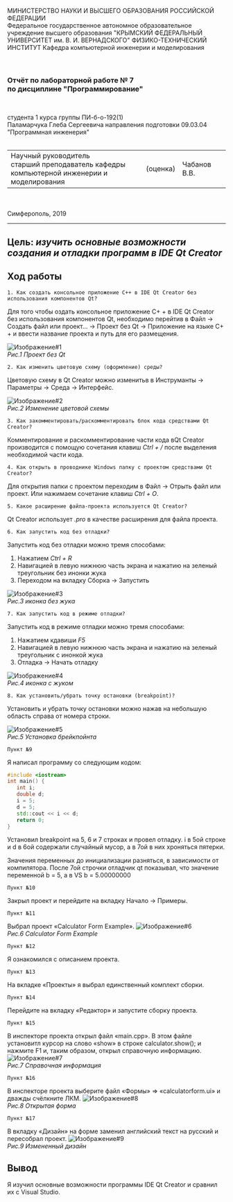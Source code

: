 МИНИСТЕРСТВО НАУКИ И ВЫСШЕГО ОБРАЗОВАНИЯ РОССИЙСКОЙ ФЕДЕРАЦИИ\
Федеральное государственное автономное образовательное учреждение высшего образования
"КРЫМСКИЙ ФЕДЕРАЛЬНЫЙ УНИВЕРСИТЕТ им. В. И. ВЕРНАДСКОГО"
ФИЗИКО-ТЕХНИЧЕСКИЙ ИНСТИТУТ
Кафедра компьютерной инженерии и моделирования
<br/><br/>
​
### Отчёт по лабораторной работе № 7<br/> по дисциплине "Программирование"
<br/>

студента 1 курса группы ПИ-б-о-192(1)  
Паламарчука Глеба Сергеевича
направления подготовки 09.03.04 "Программная инженерия"
<br/>
​
<table>
<tr><td>Научный руководитель<br/> старший преподаватель кафедры<br/>компьютерной инженерии и моделирования</td>
<td>(оценка)</td>
<td>Чабанов В.В.</td>
</tr>
</table>
<br/><br/>
​
Симферополь, 2019

* * *

## Цель: _изучить основные возможности создания и отладки программ в IDE Qt Creator_

## Ход работы

    1. Как создать консольное приложение С++ в IDE Qt Creator без использования компонентов Qt?

Для того чтобы оздать консольное приложение С+ + в IDE Qt Creator без использования компонентов Qt,  необходимо перейтив в Файл -> Создать файл или проект... -> Проект без Qt -> Приложение на языке C+ + и ввести название проекта и путь для его размещения.

![Изображение#1](https://github.com/NEGLEB/Pro/blob/master/Images_for_lab7/1.PNG?raw=true)\
*Рис.1 Проект без Qt*



    2. Как изменить цветовую схему (оформление) среды?

Цветовую схему в  Qt Creator можно изменитьв в Инструманты -> Параметры -> Среда -> Интерфейс. 

![Изображение#2](https://github.com/NEGLEB/Pro/blob/master/Images_for_lab7/2.PNG?raw=true)\
*Рис.2 Изменение цветовой схемы*



    3. Как закомментировать/раскомментировать блок кода средствами Qt Creator?

Комментирование и раскомментирование части кода вQt Creator производится с помощую сочетания клавиш *Ctrl + /*   после выделения необходимой части кода.



    4. Как открыть в проводнике Windows папку с проектом средствами Qt Creator?

Для открытия папки с проектом переходим в Файл -> Отрыть файл или проект.
Или нажимаем сочетание клавиш *Ctrl + O*.




    5. Какое расширение файла-проекта используется Qt Creator?

Qt Creator использует *.pro* в качестве расширения для файла проекта.



    6. Как запустить код без отладки?

Запустить код без отладки можно тремя способами:

1) Нажатием _Ctrl + R_
2) Навигацией в левую нижнюю часть экрана и нажатию на зеленый треугольник без инонки жука
3) Переходом на вкладку Сборка -> Запустить

![Изображение#3](https://github.com/NEGLEB/Pro/blob/master/Images_for_lab7/3.PNG?raw=true)\
*Рис.3  иконка без жука*




    7. Как запустить код в режиме отладки?

Запустить код в режиме отладки можно тремя способами:

1) Нажатием кдавиши  _F5_
2) Навигацией в левую нижнюю часть экрана и нажатию на зеленый треугольник с инонкой жука
3)  Отладка -> Начать отладку

![Изображение#4](https://github.com/NEGLEB/Pro/blob/master/Images_for_lab7/4.PNG?raw=true)\
*Рис.4 иконка с жуком*



    8. Как установить/убрать точку остановки (breakpoint)?

Установить и убрать точку остановки можно нажав на небольшую область справа от номера строки.

![Изображение#5](https://github.com/NEGLEB/Pro/blob/master/Images_for_lab7/5.PNG?raw=true)\
*Рис.5 Установка брейкпойнта*


    Пункт №9
    
 Я написал программу со следующим кодом:
 ```c++
 #include <iostream>
int main() {
    int i;
    double d;
    i = 5;
    d = 5;
    std::cout << i << d;
    return 0;
}
 ```
 Установил breakpoint на 5, 6 и 7 строках и провел отладку.
 i в 5ой строке и d в 6ой содержали случайный мусор, а в 7ой в них хроняться пятерки.

Значения переменных до инициализации разняться, в зависимости от компилятора. После 7ой строчки отладчик qt показывал, что значение переменной b = 5, а в VS b = 5.00000000


    Пункт №10

Закрыл проект и перейдите на вкладку Начало -> Примеры.

    Пункт №11
Выбрал  проект «Calculator Form Example».
![Изображение#6](https://github.com/NEGLEB/Pro/blob/master/Images_for_lab7/6.PNG?raw=true)\
*Рис.6 Calculator Form Example*

    Пункт №12
Я ознакомился с описанием проекта.

    Пункт №13
На вкладке «Проекты» я  выбрал единственный комплект сборки.

    Пункт №14
Перейдите на вкладку «Редактор» и запустите сборку проекта.

    Пункт №15
В инспекторе проекта открыл файл «main.cpp». В этом файле установитл курсор на слово «show» в строке calculator.show(); и нажмите F1 и, таким образом, открыл справочную информацию.
![Изображение#7](https://github.com/NEGLEB/Pro/blob/master/Images_for_lab7/7.PNG?raw=true)\
*Рис.7 Справочная информация*

    Пункт №16
В инспекторе проекта выберите файл «Формы» => «calculatorform.ui» и дважды счёлкните ЛКМ.
![Изображение#8](https://github.com/NEGLEB/Pro/blob/master/Images_for_lab7/8.PNG?raw=true)\
*Рис.8 Открытая форма*

    Пункт №17
В вкладку «Дизайн» на форме заменил английский текст на русский и пересобрал проект.
![Изображение#9](https://github.com/NEGLEB/Pro/blob/master/Images_for_lab7/9.PNG?raw=true)\
*Рис.9 Измененный дизайн*


## Вывод

Я изучил основные возможности программы IDE Qt Creator и сравнил их с Visual Studio.
